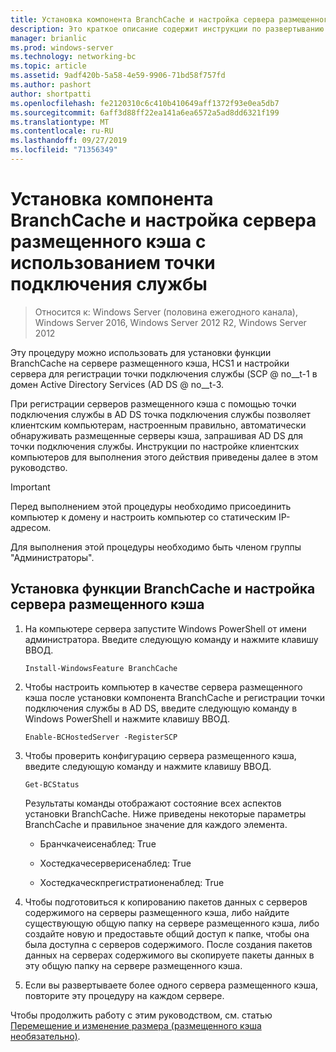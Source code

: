 ```yaml
---
title: Установка компонента BranchCache и настройка сервера размещенного кэша с использованием точки подключения службы
description: Это краткое описание содержит инструкции по развертыванию BranchCache в режиме размещенного кэша на компьютерах под управлением Windows Server 2016 и Windows 10.
manager: brianlic
ms.prod: windows-server
ms.technology: networking-bc
ms.topic: article
ms.assetid: 9adf420b-5a58-4e59-9906-71bd58f757fd
ms.author: pashort
author: shortpatti
ms.openlocfilehash: fe2120310c6c410b410649aff1372f93e0ea5db7
ms.sourcegitcommit: 6aff3d88ff22ea141a6ea6572a5ad8dd6321f199
ms.translationtype: MT
ms.contentlocale: ru-RU
ms.lasthandoff: 09/27/2019
ms.locfileid: "71356349"
---
```

# <a name="install-the-branchcache-feature-and-configure-the-hosted-cache-server-by-service-connection-point"></a>Установка компонента BranchCache и настройка сервера размещенного кэша с использованием точки подключения службы

>Относится к: Windows Server (половина ежегодного канала), Windows Server 2016, Windows Server 2012 R2, Windows Server 2012

Эту процедуру можно использовать для установки функции BranchCache на сервере размещенного кэша, HCS1 и настройки сервера для регистрации точки подключения службы \(SCP @ no__t-1 в домен Active Directory Services \(AD DS @ no__t-3.

При регистрации серверов размещенного кэша с помощью точки подключения службы в AD DS точка подключения службы позволяет клиентским компьютерам, настроенным правильно, автоматически обнаруживать размещенные серверы кэша, запрашивая AD DS для точки подключения службы. Инструкции по настройке клиентских компьютеров для выполнения этого действия приведены далее в этом руководство.

>[!IMPORTANT]
>Перед выполнением этой процедуры необходимо присоединить компьютер к домену и настроить компьютер со статическим IP-адресом.

Для выполнения этой процедуры необходимо быть членом группы "Администраторы".

## <a name="to-install-the-branchcache-feature-and-configure-the-hosted-cache-server"></a>Установка функции BranchCache и настройка сервера размещенного кэша  

1. На компьютере сервера запустите Windows PowerShell от имени администратора. Введите следующую команду и нажмите клавишу ВВОД.

    ``` 
    Install-WindowsFeature BranchCache
    ```

2.  Чтобы настроить компьютер в качестве сервера размещенного кэша после установки компонента BranchCache и регистрации точки подключения службы в AD DS, введите следующую команду в Windows PowerShell и нажмите клавишу ВВОД.

    ```  
    Enable-BCHostedServer -RegisterSCP
    ```  

3. Чтобы проверить конфигурацию сервера размещенного кэша, введите следующую команду и нажмите клавишу ВВОД.

    ```  
    Get-BCStatus  
    ```  
  
    Результаты команды отображают состояние всех аспектов установки BranchCache. Ниже приведены некоторые параметры BranchCache и правильное значение для каждого элемента.  
  
    -   Бранчкачеисенаблед: True

    -   Хостедкачесерверисенаблед: True

    -   Хостедкаческпрегистратионенаблед: True

4. Чтобы подготовиться к копированию пакетов данных с серверов содержимого на серверы размещенного кэша, либо найдите существующую общую папку на сервере размещенного кэша, либо создайте новую и предоставьте общий доступ к папке, чтобы она была доступна с серверов содержимого. После создания пакетов данных на серверах содержимого вы скопируете пакеты данных в эту общую папку на сервере размещенного кэша.
  
5. Если вы развертываете более одного сервера размещенного кэша, повторите эту процедуру на каждом сервере.

Чтобы продолжить работу с этим руководством, см. статью [Перемещение и изменение размера &#40;размещенного кэша необязательно&#41;](6-Bc-Move-Resize-Cache.md).
